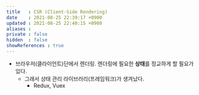 ```yaml
---
title   : CSR (Client-Side Rendering) 
date    : 2021-08-25 22:39:17 +0900
updated : 2021-08-25 22:40:15 +0900
aliases : 
private : false
hidden  : false
showReferences : true
---
```

- 브라우저(클라이언트)단에서 렌더링. 렌더링에 필요한 **상태**를 정교하게 할 필요가 있다.  
	- 그래서 상태 관리 라이브러리(프레임워크)가 생겨났다.  
		- Redux, Vuex
